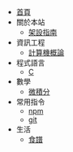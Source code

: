- [首頁](/)
- 關於本站
    - [架設指南](/關於本站/架設指南/README)
- 資訊工程
    - [計算機概論](/資訊工程/計算機概論/README)
- 程式語言
    - [C](/程式語言/C/README)
- 數學
    - [微積分](/數學/微積分/README)
- 常用指令
    - [npm](/常用指令/npm)
    - [git](/常用指令/git)
- 生活
    - [食譜](/recipes/README)
    <!-- - [Toscanini](/recipes/toscanini/麵區抓料) -->
